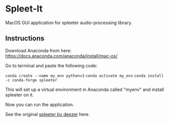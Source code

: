 # Spleet-It
MacOS GUI application for spleeter audio-processing library.

## Instructions

Download Anaconda from here: https://docs.anaconda.com/anaconda/install/mac-os/

Go to terminal and paste the following code:

`conda create --name my_env python=3`
`conda activate my_env`
`conda install -c conda-forge spleeter`

This will set up a virtual environment in Anaconda called "myenv" and install spleeter on it.

Now you can run the application.

See the original [spleeter by deezer](https://github.com/deezer/spleeter) here.
